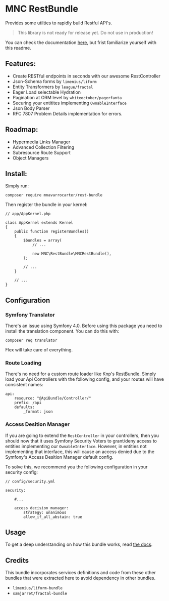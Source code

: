 MNC RestBundle
==============
Provides some utilties to rapidly build Restful API's.

> This library is not ready for release yet. Do not use in production!

You can check the documentation [here](/src/Resources/docs/0.intro.md), but frist
familiarize yourself with this readme.

## Features:
- Create RESTful endpoints in seconds with our awesome RestController
- Json-Schema forms by `limenius/liform`
- Entity Transformers by `league/fractal`
- Eager Load selectable Hydration
- Pagination at ORM level by `whiteoctober/pagerfanta`
- Securing your entitites implementing `OwnableInterface`
- Json Body Parser
- RFC 7807 Problem Details implementation for errors.

## Roadmap:
- Hypermedia Links Manager
- Advanced Collection Filtering
- Subresource Route Support
- Object Managers

## Install:

Simply run:

    composer require mnavarrocarter/rest-bundle
   
Then register the bundle in your kernel:

    // app/AppKernel.php
    
    class AppKernel extends Kernel
    {
        public function registerBundles()
        {
            $bundles = array(
                // ...
    
                new MNC\RestBundle\MNCRestBundle(),
            );
    
            // ...
        }
    
        // ...
    } 

## Configuration

### Symfony Translator
There's an issue using Symfony 4.0. Before using this package you need to install the translation
component. You can do this with:

    composer req translator

Flex will take care of everything.

### Route Loading
There's no need for a custom route loader like Knp's RestBundle. Simply load your
Api Controllers with the following config, and your routes will have consistent names:

    api:
        resource: "@ApiBundle/Controller/"
        prefix: /api
        defaults:
            _format: json

### Access Desition Manager
If you are going to extend the `RestController` in your controllers, then you should
now that it uses Symfony Security Voters to grant/deny access to entities implementing our
`OwnableInterface`. However, in entities not implementing that interface, this will
cause an access denied due to the Symfony's Access Desition Manager default config.

To solve this, we recommend you the following configuration in your security config:

    // config/security.yml
    
    security:
        
        #...
        
        access_decision_manager:
            strategy: unanimous
            allow_if_all_abstain: true

## Usage
To get a deep understanding on how this bundle works, read [the docs](/src/Resources/docs/0.intro.md).

## Credits
This bundle incorporates services definitions and code from these other bundles that
were extracted here to avoid dependency in other bundles.
- `limenius/liform-bundle`
- `samjarret/fractal-bundle`
